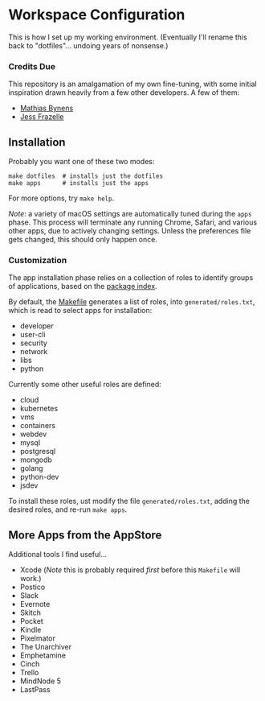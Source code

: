 # Workspace Configuration

This is how I set up my working environment. 
(Eventually I'll rename this back to "dotfiles"... undoing years of nonsense.)


### Credits Due

This repository is an amalgamation of my own fine-tuning, with some initial
inspiration drawn heavily from a few other developers. A few of them:

- [Mathias Bynens](https://github.com/mathiasbynens/dotfiles) 
- [Jess Frazelle](https://github.com/jessfraz/dotfiles)


## Installation

Probably you want one of these two modes:

```shell
make dotfiles  # installs just the dotfiles
make apps      # installs just the apps
```

For more options, try `make help`.

*Note*: a variety of macOS settings are automatically tuned during the `apps` phase. 
This process will terminate any running Chrome, Safari, and various other apps, due to actively changing settings. Unless the preferences file gets changed, this should only happen once.

### Customization

The app installation phase relies on a collection of roles to identify groups 
of applications, based on the [package index](./util/packages.index.csv).

By default, the [Makefile](./Makefile) generates a list of roles, into `generated/roles.txt`, which is read to select apps for installation:
- developer
- user-cli
- security
- network
- libs
- python

Currently some other useful roles are defined:
- cloud
- kubernetes
- vms
- containers
- webdev
- mysql
- postgresql
- mongodb
- golang
- python-dev
- jsdev

To install these roles, ust modify the file `generated/roles.txt`, adding the
desired roles, and re-run `make apps`.





## More Apps from the AppStore

Additional tools I find useful...

- Xcode  (*Note* this is probably required _first_ before this `Makefile` will work.)
- Postico
- Slack
- Evernote
- Skitch
- Pocket
- Kindle
- Pixelmator
- The Unarchiver
- Emphetamine
- Cinch
- Trello
- MindNode 5
- LastPass



[1]: https://code.visualstudio.com/download
[2]: https://desktop.github.com/
[3]: https://www.google.com/chrome/browser/desktop/
[4]: https://kapeli.com/dash
[10]: https://github.com/settings/keys

